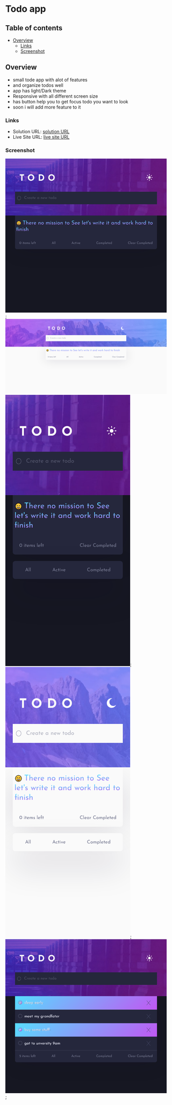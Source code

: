 # Todo app 


## Table of contents

- [Overview](#overview)
  - [Links](#links)
  - [Screenshot](#screenshot)



## Overview
- small tode app with alot of features 
- and organize todos well
- app has light/Dark theme
- Responsive with all different screen size
- has button help you to get focus todo you want to look
- soon i will add more feature to it 


### Links

- Solution URL: [ solution URL ](https://github.com/shawky55/Todo-App)
- Live Site URL: [ live site URL ](https://shawky55.github.io/Todo-App/)

### Screenshot

![Desktop-DarkTheme](./design/Desktop-Dark-1.png);
![Desktoop-lightTheme](./design/Desktop-lightTheme.png)
![mobile-lightTheme](./design/mobil-dark-1.png);
![mobile-darkTheme](./design/mobile-light-1.png);
![active-statue](./design/selected-itmes.png);






